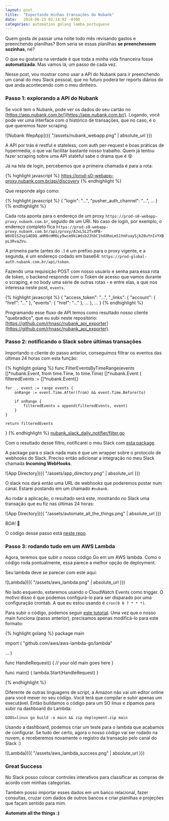```yaml
---
layout: post
title:  "Exportando minhas transações do Nubank"
date:   2018-06-25 02:14:02 -0300
categories: automation golang lamba portuguese
---
```


Quem gosta de passar uma noite todo mês revisando gastos e preenchendo planilhas? Bom seria se essas planilhas **se preenchessem sozinhas**, né? 

O que eu gostaria na verdade é que toda a minha vida financeira fosse **automatizada**. Mas vamos lá, um passo de cada vez.

Nesse post, vou mostrar como usar a API do Nubank para ir preenchendo um canal do meu Slack pessoal, que no futuro poderá ter reports diários do que anda acontecendo com o meu dinheiro.


### Passo 1: explorando a API do Nubank

Se você tem o Nubank, pode ver os dados do seu cartão no [https://app.nubank.com.br/](https://app.nubank.com.br/). Logando, você pode ver uma interface com o histórico de transações, que no caso, é o que queremos fazer scraping.

![Nubank WepApp]({{ "/assets/nubank_webapp.png" | absolute_url }})

A API por trás é restful e stateless, com auth per-request e boas práticas de hypermedia, o que vai facilitar bastante nosso trabalho. Quem já tentou fazer scraping sobre uma API stateful sabe o drama que é 😵

Já na tela de login, percebemos que a primeira chamada é para a rota:

{% highlight javascript %}
https://prod-s0-webapp-proxy.nubank.com.br/api/discovery
{% endhighlight %}

Que responde algo como:

{% highlight javascript %}
{
  "login": "...",
  "pusher_auth_channel": "...",
  ...
}
{% endhighlight %}

Cada rota aponta para o endereço de um proxy `https://prod-s0-webapp-proxy.nubank.com.br`, seguido de um URI. No caso de login, por exemplo, o endereço completo fica `https://prod-s0-webapp-proxy.nubank.com.br/api/proxy/AJxL5L2Tx4PB-W6VD1S2xp14EDQ.aHR0cHM6Ly9wcm9kLWdsb2JhbC1hdXRoLm51YmFuay5jb20uYnIvYXBpL3Rva2Vu`.

A primeira parte (antes do `.`) é um prefixo para o proxy vigente, e a segunda, é um endereço codado em base64: `https://prod-global-auth.nubank.com.br/api/token`.

Fazendo uma requisição POST com nosso usuário e senha para essa rota de token, o backend responde com o Token de acesso que vamos durante o scraping, e no body uma série de outras rotas - e entre elas, a que nos interessa neste post, `events`.

{% highlight javascript %}
{
  "access_token": "...",
  "_links": {
    "account": {
      "href": "..."
    },
    "events": {
      "href": "..."
    },
    ...
  },
  ...
}
{% endhighlight %}

Programando esse fluxo de API temos como resultado nosso cliente "quebradiço", que eu subi neste repositório: [https://github.com/rhnasc/nubank_api_exporter](https://github.com/rhnasc/nubank_api_exporter). 

### Passo 2: notificando o Slack sobre últimas transações

Importando o cliente do passo anterior, conseguimos filtrar os eventos das últimas 24 horas com esta função:

{% highlight golang %}
func FilterEventsByTimeRange(events []*nubank.Event, from time.Time, to time.Time) []*nubank.Event {
	filteredEvents := []*nubank.Event{}

	for _, event := range events {
		onRange := event.Time.After(from) && event.Time.Before(to)

		if onRange {
			filteredEvents = append(filteredEvents, event)
		}
	}

	return filteredEvents
}
{% endhighlight %}
[nubank_slack_daily_notifier/filter.go](https://github.com/rhnasc/nubank_slack_daily_notifier/blob/master/filter.go)

Com o resultado desse filtro, notificarei o meu Slack com [esta package](github.com/ashwanthkumar/slack-go-webhook).

A package para o slack nada mais é que um wrapper sobre o protocolo de webhooks do Slack. Preciso então adicionar a integração no meu Slack chamada **Incoming WebHooks**.

![App Directory]({{ "/assets/app_directory.png" | absolute_url }})

O slack nos dará então uma URL de webhooks que poderemos postar num canal. Estarei postando em um chamado `#nubank`.

Ao rodar a aplicação, o resultado será este, mostrando no Slack uma transação que eu fiz nas últimas 24 horas:

![App Directory]({{ "/assets/automate_all_the_things.png" | absolute_url }})

BOA! 🤩

O código desse passo está [neste repo](https://github.com/rhnasc/nubank_slack_daily_notifier).

### Passo 3: rodando tudo em um AWS Lambda

Agora, teremos que subir o nosso código Go em um AWS lambda. Como o código roda pontualmente, essa parece a melhor opção de deployment.

Seu lambda deve se parecer com este aqui:

![Lambda]({{ "/assets/aws_lambda.png" | absolute_url }})

No lado esquerdo, estaremos usando o CloudWatch Events como trigger. O motivo disso é que podemos configurá-lo para ser disparado por uma configuração crontab. A que eu estou usando é `cron(0 0 ? * * *)`.

Para subir o código, podemos seguir [este tutorial](https://docs.aws.amazon.com/lambda/latest/dg/go-programming-model-handler-types.html). Uma vez que o nosso main funciona (passo anterior), precisamos apenas modificá-lo para este formato: 

{% highlight golang %}
package main

import (
  "github.com/aws/aws-lambda-go/lambda"

  ...
)

func HandleRequest() {
  // your old main goes here
}

func main() {
	lambda.Start(HandleRequest)
}

{% endhighlight %}

Diferente de outras linguagens de script, a Amazon não vai um editor online para você mexer no seu código. Você terá que compilar e subir apenas um executável. Então buildamos o código para um SO linux e zipamos para subir na dashboard do Lambda:

`GOOS=linux go build -o main && zip deployment.zip main`

Usando a dashboard, podemos criar um teste para o lambda que acabamos de configurar. Se tudo der certo, agora o nosso código vai ser rodado na nuvem, e receberemos novamente o registro da transação pelo canal do Slack :)

![Lambda]({{ "/assets/aws_lambda_success.png" | absolute_url }})

### Great Success

No Slack posso colocar controles interativos para classificar as compras de acordo com minhas categorias.

Também posso importar esses dados em um banco relacional, fazer consultas, cruzar com dados de outros bancos e criar planilhas e projeções que façam sentido para mim.

**Automate all the things :)**
